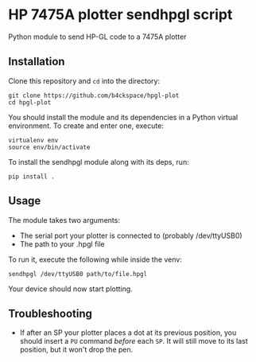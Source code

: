 # HP 7475A plotter sendhpgl script

Python module to send HP-GL code to a 7475A plotter

## Installation

Clone this repository and `cd` into the directory:

```
git clone https://github.com/b4ckspace/hpgl-plot
cd hpgl-plot
```

You should install the module and its dependencies in a Python virtual environment. To create and enter one, execute:

```
virtualenv env
source env/bin/activate
```

To install the sendhpgl module along with its deps, run:

```
pip install .
```

## Usage

The module takes two arguments:

* The serial port your plotter is connected to (probably /dev/ttyUSB0)
* The path to your .hpgl file

To run it, execute the following while inside the venv:

```
sendhpgl /dev/ttyUSB0 path/to/file.hpgl
```

Your device should now start plotting.

## Troubleshooting

* If after an SP your plotter places a dot at its previous position, you should insert a `PU` command *before* each `SP`. It will still move to its last position, but it won't drop the pen.
